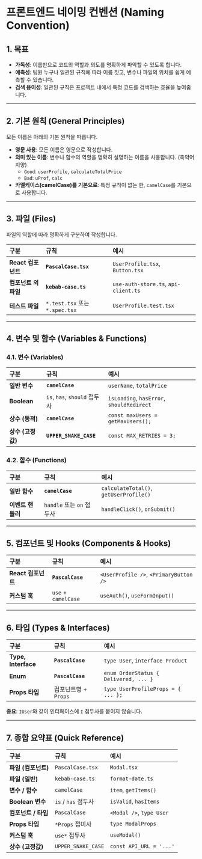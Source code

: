 # 프론트엔드 네이밍 컨벤션 (Naming Convention)

## 1. 목표

-   **가독성**: 이름만으로 코드의 역할과 의도를 명확하게 파악할 수 있도록 합니다.
-   **예측성**: 팀원 누구나 일관된 규칙에 따라 이름 짓고, 변수나 파일의 위치를 쉽게 예측할 수 있습니다.
-   **검색 용이성**: 일관된 규칙은 프로젝트 내에서 특정 코드를 검색하는 효율을 높여줍니다.

---

## 2. 기본 원칙 (General Principles)

모든 이름은 아래의 기본 원칙을 따릅니다.

-   **영문 사용**: 모든 이름은 영문으로 작성합니다.
-   **의미 있는 이름**: 변수나 함수의 역할을 명확히 설명하는 이름을 사용합니다. (축약어 지양)
    -   `Good`: `userProfile`, `calculateTotalPrice`
    -   `Bad`: `uProf`, `calc`
-   **카멜케이스(camelCase)를 기본으로**: 특정 규칙이 없는 한, `camelCase`를 기본으로 사용합니다.

---

## 3. 파일 (Files)

파일의 역할에 따라 명확하게 구분하여 작성합니다.

| 구분 | 규칙 | 예시 |
| :--- | :--- | :--- |
| **React 컴포넌트** | **`PascalCase.tsx`** | `UserProfile.tsx`, `Button.tsx` |
| **컴포넌트 외 파일** | **`kebab-case.ts`** | `use-auth-store.ts`, `api-client.ts` |
| **테스트 파일** | `*.test.tsx` 또는 `*.spec.tsx` | `UserProfile.test.tsx` |

---

## 4. 변수 및 함수 (Variables & Functions)

### **4.1. 변수 (Variables)**

| 구분 | 규칙 | 예시 |
| :--- | :--- | :--- |
| **일반 변수** | **`camelCase`** | `userName`, `totalPrice` |
| **Boolean** | `is`, `has`, `should` 접두사 | `isLoading`, `hasError`, `shouldRedirect` |
| **상수 (동적)** | **`camelCase`** | `const maxUsers = getMaxUsers();` |
| **상수 (고정값)** | **`UPPER_SNAKE_CASE`** | `const MAX_RETRIES = 3;` |

### **4.2. 함수 (Functions)**

| 구분 | 규칙 | 예시 |
| :--- | :--- | :--- |
| **일반 함수** | **`camelCase`** | `calculateTotal()`, `getUserProfile()` |
| **이벤트 핸들러** | `handle` 또는 `on` 접두사 | `handleClick()`, `onSubmit()` |

---

## 5. 컴포넌트 및 Hooks (Components & Hooks)

| 구분 | 규칙 | 예시 |
| :--- | :--- | :--- |
| **React 컴포넌트** | **`PascalCase`** | `<UserProfile />`, `<PrimaryButton />` |
| **커스텀 훅** | `use` + `camelCase` | `useAuth()`, `useFormInput()` |

---

## 6. 타입 (Types & Interfaces)

| 구분 | 규칙 | 예시 |
| :--- | :--- | :--- |
| **Type, Interface** | **`PascalCase`** | `type User`, `interface Product` |
| **Enum** | **`PascalCase`** | `enum OrderStatus { Delivered, ... }` |
| **Props 타입** | 컴포넌트명 + `Props` | `type UserProfileProps = { ... };` |

**중요**: `IUser`와 같이 인터페이스에 `I` 접두사를 붙이지 않습니다.

---

## 7. 종합 요약표 (Quick Reference)

| 구분 | 규칙 | 예시 |
| :--- | :--- | :--- |
| **파일 (컴포넌트)** | `PascalCase.tsx` | `Modal.tsx` |
| **파일 (일반)** | `kebab-case.ts` | `format-date.ts` |
| **변수 / 함수** | `camelCase` | `item`, `getItems()` |
| **Boolean 변수** | `is` / `has` 접두사 | `isValid`, `hasItems` |
| **컴포넌트 / 타입** | `PascalCase` | `<Modal />`, `type User` |
| **Props 타입** | `*Props` 접미사 | `type ModalProps` |
| **커스텀 훅** | `use*` 접두사 | `useModal()` |
| **상수 (고정값)** | `UPPER_SNAKE_CASE` | `const API_URL = '...'` |